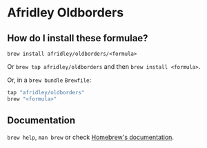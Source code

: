 # Afridley Oldborders

## How do I install these formulae?

`brew install afridley/oldborders/<formula>`

Or `brew tap afridley/oldborders` and then `brew install <formula>`.

Or, in a `brew bundle` `Brewfile`:

```ruby
tap "afridley/oldborders"
brew "<formula>"
```

## Documentation

`brew help`, `man brew` or check [Homebrew's documentation](https://docs.brew.sh).
